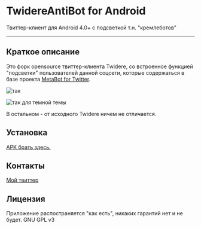 # TwidereAntiBot for Android #



Твиттер-клиент для Android 4.0+ c подсветкой т.н. "кремлеботов"

---
## Краткое описание ##
Это форк opensource твиттер-клиента Twidere, со встроенное функцией "подсветки" пользователей данной соцсети, которые содержаться в базе 
проекта [MetaBot for Twitter](https://github.com/antibot4navalny/metabot).

![так](https://i.imgur.com/IlHzoZY.png) 

![так для темной темы](https://i.imgur.com/waLApkE.png)

В остальном - от исходного Twidere ничем не отличается.
## Установка ##
[APK брать здесь.](https://github.com/uBiWca/TwidereAntiBot/raw/master/twidere/google/release/twidere-google-release.apk)
## Контакты ##
[Мой твиттер](https://twitter.com/CrashOv44976865)
## Лицензия ##
Приложение распостраняется "как есть", никаких гарантий нет и не будет.
GNU GPL v3

  
